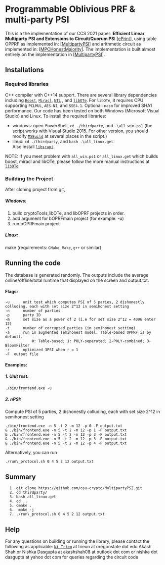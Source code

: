 # Programmable Oblivious PRF & multi-party PSI
This is a the implementation of our CCS 2021 paper: **Efficient Linear Multiparty PSI and Extensions to Circuit/Quorum PSI** [[ePrint](https://eprint.iacr.org/2021/172)], using table OPPRF as implemented in: [[MultipartyPSI](https://github.com/osu-crypto/MultiPartyPSI)] and arithmetic circuit as implemented in: [[MPCHonestMajority](https://github.com/cryptobiu/MPC-Benchmark/tree/master/MPCHonestMajority)]. The implementation is built almost entirely on the implementation in [[MultipartyPSI](https://github.com/osu-crypto/MultiPartyPSI)].  

## Installations

### Required libraries
 C++ compiler with C++14 support. There are several library dependencies including [`Boost`](https://sourceforge.net/projects/boost/), [`Miracl`](https://github.com/miracl/MIRACL), [`NTL`](http://www.shoup.net/ntl/) , and [`libOTe`](https://github.com/osu-crypto/libOTe). For `libOTe`, it requires CPU supporting `PCLMUL`, `AES-NI`, and `SSE4.1`. Optional: `nasm` for improved SHA1 performance.   Our code has been tested on both Windows (Microsoft Visual Studio) and Linux. To install the required libraries:
  * windows: open PowerShell,  `cd ./thirdparty`, and `.\all_win.ps1` (the script works with Visual Studio 2015. For other version, you should modify [`MSBuild`](https://github.com/osu-crypto/MultipartyPSI/blob/implement/thirdparty/win/getNTL.ps1#L3) at several places in the script.)
  * linux: `cd ./thirdparty`, and `bash .\all_linux.get`.   
Also install [`libscapi`](https://github.com/cryptobiu/libscapi).

NOTE: If you meet problem with `all_win.ps1` or `all_linux.get` which builds boost, miracl and libOTe, please follow the more manual instructions at [`libOTe`](https://github.com/osu-crypto/libOTe)

### Building the Project
After cloning project from git,
##### Windows:
1. build cryptoTools,libOTe, and libOPRF projects in order.
2. add argument for bOPRFmain project (for example: -u)
3. run bOPRFmain project

##### Linux:
make (requirements: `CMake`, `Make`, `g++` or similar)


## Running the code
The database is generated randomly. The outputs include the average online/offline/total runtime that displayed on the screen and output.txt.
#### Flags:
    -u		unit test which computes PSI of 5 paries, 2 dishonestly colluding, each with set size 2^12 in semihonest setting
	-n		number of parties
	-p		party ID
	-m		set size as a power of 2 (i.e for set size 2^12 = 4096 enter 12)
	-t		number of corrupted parties (in semihonest setting)
	-a		run in augmented semihonest model. Table-based OPPRF is by default.
				0: Table-based; 1: POLY-seperated; 2-POLY-combined; 3-BloomFilter
	-r		optimized 3PSI when r = 1
	-F	output file			
#### Examples:
##### 1. Unit test:
	./bin/frontend.exe -u

##### 2. nPSI:
Compute PSI of 5 parties, 2 dishonestly colluding, each with set size 2^12 in semihonest setting

	./bin/frontend.exe -n 5 -t 2 -m 12 -p 0 -F output.txt
	& ./bin/frontend.exe -n 5 -t 2 -m 12 -p 1 -F output.txt
	& ./bin/frontend.exe -n 5 -t 2 -m 12 -p 2 -F output.txt
	& ./bin/frontend.exe -n 5 -t 2 -m 12 -p 3 -F output.txt
	& ./bin/frontend.exe -n 5 -t 2 -m 12 -p 4 -F output.txt

Alternatively, you can run

	./run\_protocol.sh 0 4 5 2 12 output.txt

## Summary

      1. git clone https://github.com/osu-crypto/MultipartyPSI.git  
      2. cd thirdparty/
      3. bash all_linux.get
      4. cd ..
      5. cmake .
      6.  make -j
      7. ./run\_protocol.sh 0 4 5 2 12 output.txt


## Help
For any questions on building or running the library, please contact the following as applicable:
	[`Ni Trieu`](http://people.oregonstate.edu/~trieun/) at trieun at oregonstate dot edu
	Akash Shah or Nishka Dasgupta at akashshah08 at outlook dot com or nishka dot dasgupta at yahoo dot com for queries regarding the circuit code
